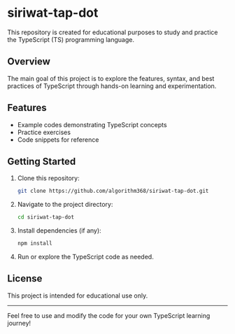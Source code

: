 # siriwat-tap-dot

This repository is created for educational purposes to study and practice the TypeScript (TS) programming language.

## Overview

The main goal of this project is to explore the features, syntax, and best practices of TypeScript through hands-on learning and experimentation.

## Features

- Example codes demonstrating TypeScript concepts
- Practice exercises
- Code snippets for reference

## Getting Started

1. Clone this repository:
   ```bash
   git clone https://github.com/algorithm368/siriwat-tap-dot.git
   ```
2. Navigate to the project directory:
   ```bash
   cd siriwat-tap-dot
   ```
3. Install dependencies (if any):
   ```bash
   npm install
   ```
4. Run or explore the TypeScript code as needed.

## License

This project is intended for educational use only.

---

Feel free to use and modify the code for your own TypeScript learning journey!
